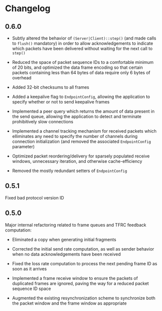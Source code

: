 
# Changelog

## 0.6.0

* Subtly altered the behavior of `(Server|Client)::step()` (and made calls to
  `flush()` mandatory) in order to allow acknowledgements to indicate which
  packets have been delivered without waiting for the next call to `step()`

* Reduced the space of packet sequence IDs to a comfortable minimum of 20 bits,
  and optimized the data frame encoding so that certain packets containing less
  than 64 bytes of data require only 6 bytes of overhead

* Added 32-bit checksums to all frames

* Added a keepalive flag to `EndpointConfig`, allowing the application to
  specify whether or not to send keepalive frames

* Implemented a peer query which returns the amount of data present in the send
  queue, allowing the application to detect and terminate prohibitively slow
  connections

* Implemented a channel tracking mechanism for received packets which
  elliminates any need to specify the number of channels during connection
  initialization (and removed the associated `EndpointConfig` parameter)

* Optimized packet reordering/delivery for sparsely populated receive windows,
  unnecessary iteration, and otherwise cache-efficiency

* Removed the mostly redundant setters of `EndpointConfig`

## 0.5.1

Fixed bad protocol version ID

## 0.5.0

Major internal refactoring related to frame queues and TFRC feedback
computation:

* Eliminated a copy when generating initial fragments

* Corrected the initial send rate computation, as well as sender behavior when
  no data acknowledgements have been received

* Fixed the loss rate computation to process the next pending frame ID as soon
  as it arrives

* Implemented a frame receive window to ensure the packets of duplicated frames
  are ignored, paving the way for a reduced packet sequence ID space

* Augmented the existing resynchronization scheme to synchronize both the packet
  window and the frame window as appropriate

